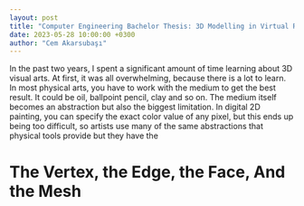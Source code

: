 ```yaml
---
layout: post
title: "Computer Engineering Bachelor Thesis: 3D Modelling in Virtual Reality"
date: 2023-05-28 10:00:00 +0300
author: "Cem Akarsubaşı"
---
```


In the past two years, I spent a significant amount of time learning about 3D visual arts.
At first, it was all overwhelming, because there is a lot to learn. In most physical arts,
you have to work with the medium to get the best result. It could be oil, ballpoint pencil,
clay and so on. The medium itself becomes an abstraction but also the biggest limitation. 
In digital 2D painting, you can specify the exact color value of any pixel, but this ends up
being too difficult, so artists use many of the same abstractions that physical tools provide
but they have the 

# The Vertex, the Edge, the Face, And the Mesh


